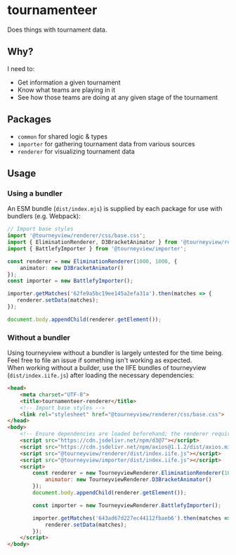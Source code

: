 # tournamenteer

Does things with tournament data.

## Why?

I need to:

- Get information a given tournament
- Know what teams are playing in it
- See how those teams are doing at any given stage of the tournament

## Packages

- `common` for shared logic & types
- `importer` for gathering tournament data from various sources
- `renderer` for visualizing tournament data

## Usage

### Using a bundler

An ESM bundle (`dist/index.mjs`) is supplied by each package for use with bundlers (e.g. Webpack):

```ts
// Import base styles
import '@tourneyview/renderer/css/base.css';
import { EliminationRenderer, D3BracketAnimator } from '@tourneyview/renderer';
import { BattlefyImporter } from '@tourneyview/importer';

const renderer = new EliminationRenderer(1000, 1000, {
    animator: new D3BracketAnimator()
});
const importer = new BattlefyImporter();

importer.getMatches('62fe9a5bc19ee145a2efa31a').then(matches => {
   renderer.setData(matches); 
});

document.body.appendChild(renderer.getElement());
```

### Without a bundler

Using tourneyview without a bundler is largely untested for the time being. Feel free to file an issue if something isn't working as expected.  
When working without a builder, use the IIFE bundles of tourneyview (`dist/index.iife.js`) after loading the necessary dependencies:

```html
<head>
    <meta charset="UTF-8">
    <title>tournamenteer-renderer</title>
    <!-- Import base styles -->
    <link rel="stylesheet" href="@tourneyview/renderer/css/base.css">
</head>
<body>
    <!-- Ensure dependencies are loaded beforehand; the renderer requires d3 and the importer requires axios -->
    <script src="https://cdn.jsdelivr.net/npm/d3@7"></script>
    <script src="https://cdn.jsdelivr.net/npm/axios@1.1.2/dist/axios.min.js"></script>
    <script src="@tourneyview/renderer/dist/index.iife.js"></script>
    <script src="@tourneyview/importer/dist/index.iife.js"></script>
    <script>
        const renderer = new TourneyviewRenderer.EliminationRenderer(1000, 1000, {
            animator: new TourneyviewRenderer.D3BracketAnimator()
        });
        document.body.appendChild(renderer.getElement());

        const importer = new TourneyviewRenderer.BattlefyImporter();

        importer.getMatches('643ad67d227ec44112fbaeb6').then(matches => {
            renderer.setData(matches);
        });
    </script>
</body>
```

